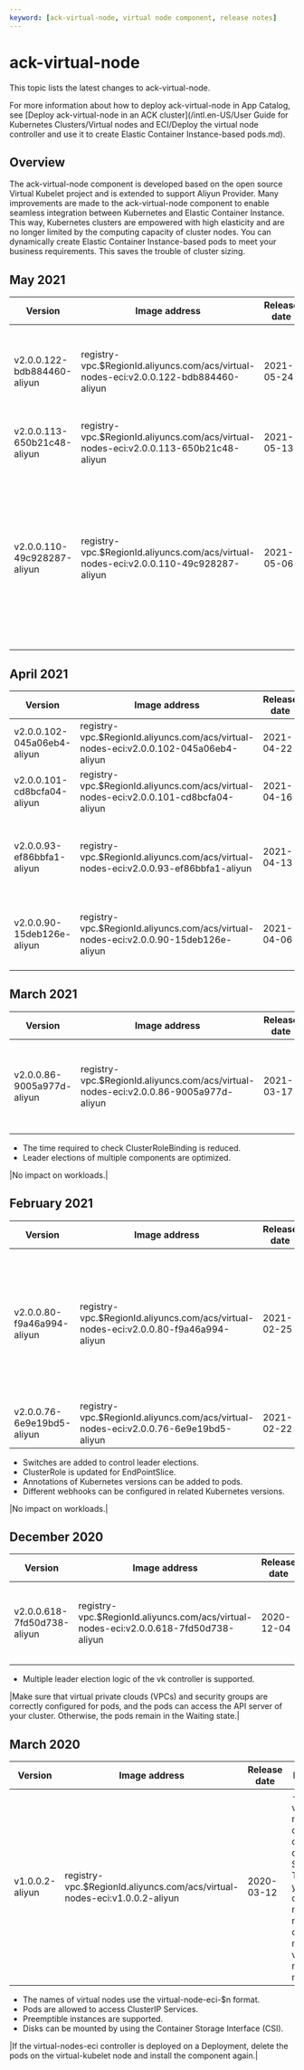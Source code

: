 ```yaml
---
keyword: [ack-virtual-node, virtual node component, release notes]
---
```


# ack-virtual-node

This topic lists the latest changes to ack-virtual-node.

For more information about how to deploy ack-virtual-node in App Catalog, see [Deploy ack-virtual-node in an ACK cluster](/intl.en-US/User Guide for Kubernetes Clusters/Virtual nodes and ECI/Deploy the virtual node controller and use it to create Elastic Container Instance-based pods.md).

## Overview

The ack-virtual-node component is developed based on the open source Virtual Kubelet project and is extended to support Aliyun Provider. Many improvements are made to the ack-virtual-node component to enable seamless integration between Kubernetes and Elastic Container Instance. This way, Kubernetes clusters are empowered with high elasticity and are no longer limited by the computing capacity of cluster nodes. You can dynamically create Elastic Container Instance-based pods to meet your business requirements. This saves the trouble of cluster sizing.

## May 2021

|Version|Image address|Release date|Description|Impact|
|-------|-------------|------------|-----------|------|
|v2.0.0.122-bdb884460-aliyun|registry-vpc.$RegionId.aliyuncs.com/acs/virtual-nodes-eci:v2.0.0.122-bdb884460-aliyun|2021-05-24|The issue that nodes are repeatedly created when concurrent requests are processed is fixed.|No impact on workloads.|
|v2.0.0.113-650b21c48-aliyun|registry-vpc.$RegionId.aliyuncs.com/acs/virtual-nodes-eci:v2.0.0.113-650b21c48-aliyun|2021-05-13|Rolling update of PrivateZone is supported.|No impact on workloads.|
|v2.0.0.110-49c928287-aliyun|registry-vpc.$RegionId.aliyuncs.com/acs/virtual-nodes-eci:v2.0.0.110-49c928287-aliyun|2021-05-06|NodeSelector can be used to perform pod scheduling. This means that when a pod is configured with the `type=virtual-kubelet` label, the pod is managed by Virtual Kubelet.|No impact on workloads.|

## April 2021

|Version|Image address|Release date|Description|Impact|
|-------|-------------|------------|-----------|------|
|v2.0.0.102-045a06eb4-aliyun|registry-vpc.$RegionId.aliyuncs.com/acs/virtual-nodes-eci:v2.0.0.102-045a06eb4-aliyun|2021-04-22|The issue of displaying nodes that are managed by Virtual Kubelet is fixed.|No impact on workloads.|
|v2.0.0.101-cd8bcfa04-aliyun|registry-vpc.$RegionId.aliyuncs.com/acs/virtual-nodes-eci:v2.0.0.101-cd8bcfa04-aliyun|2021-04-16|The Alibaba Cloud DNS PrivateZone API is optimized. This saves you the need to call BindZoneVpc repeatedly.|No impact on workloads.|
|v2.0.0.93-ef86bbfa1-aliyun|registry-vpc.$RegionId.aliyuncs.com/acs/virtual-nodes-eci:v2.0.0.93-ef86bbfa1-aliyun|2021-04-13|The value of eciLogtailMacheineGroupKey is modified to support the log collection feature for environment variables and custom resource definitions \(CRDs\).|No impact on workloads.|
|v2.0.0.90-15deb126e-aliyun|registry-vpc.$RegionId.aliyuncs.com/acs/virtual-nodes-eci:v2.0.0.90-15deb126e-aliyun|2021-04-06|The feature of Elastic Container Instance Profile is supported. For more information, see [Configure Elastic Container Instance Profile]().|No impact on workloads.|

## March 2021

|Version|Image address|Release date|Description|Impact|
|-------|-------------|------------|-----------|------|
|v2.0.0.86-9005a977d-aliyun|registry-vpc.$RegionId.aliyuncs.com/acs/virtual-nodes-eci:v2.0.0.86-9005a977d-aliyun|2021-03-17|-   The /etc/hosts file is optimized to support annotations of Domain and DNS.
-   The time required to check ClusterRoleBinding is reduced.
-   Leader elections of multiple components are optimized.

|No impact on workloads.|

## February 2021

|Version|Image address|Release date|Description|Impact|
|-------|-------------|------------|-----------|------|
|v2.0.0.80-f9a46a994-aliyun|registry-vpc.$RegionId.aliyuncs.com/acs/virtual-nodes-eci:v2.0.0.80-f9a46a994-aliyun|2021-02-25|The feature to check the CreatePod state is optimized: A pod can be created only when CreatePod is in the pending state.|No impact on workloads.|
|v2.0.0.76-6e9e19bd5-aliyun|registry-vpc.$RegionId.aliyuncs.com/acs/virtual-nodes-eci:v2.0.0.76-6e9e19bd5-aliyun|2021-02-22|-   PProf debugging is supported.
-   Switches are added to control leader elections.
-   ClusterRole is updated for EndPointSlice.
-   Annotations of Kubernetes versions can be added to pods.
-   Different webhooks can be configured in related Kubernetes versions.

|No impact on workloads.|

## December 2020

|Version|Image address|Release date|Description|Impact|
|-------|-------------|------------|-----------|------|
|v2.0.0.618-7fd50d738-aliyun|registry-vpc.$RegionId.aliyuncs.com/acs/virtual-nodes-eci:v2.0.0.618-7fd50d738-aliyun|2020-12-04|-   ack-virtual-node of this version has better compatibility with pods.
-   Multiple leader election logic of the vk controller is supported.

|Make sure that virtual private clouds \(VPCs\) and security groups are correctly configured for pods, and the pods can access the API server of your cluster. Otherwise, the pods remain in the Waiting state.|

## March 2020

|Version|Image address|Release date|Description|Impact|
|-------|-------------|------------|-----------|------|
|v1.0.0.2-aliyun|registry-vpc.$RegionId.aliyuncs.com/acs/virtual-nodes-eci:v1.0.0.2-aliyun|2020-03-12|-   The virtual-nodes-eci controller can be deployed on StatefulSets. This allows you to change the number of replicas to create multiple virtual nodes and more pods.
-   The names of virtual nodes use the virtual-node-eci-$n format.
-   Pods are allowed to access ClusterIP Services.
-   Preemptible instances are supported.
-   Disks can be mounted by using the Container Storage Interface \(CSI\).

|If the virtual-nodes-eci controller is deployed on a Deployment, delete the pods on the virtual-kubelet node and install the component again.|

